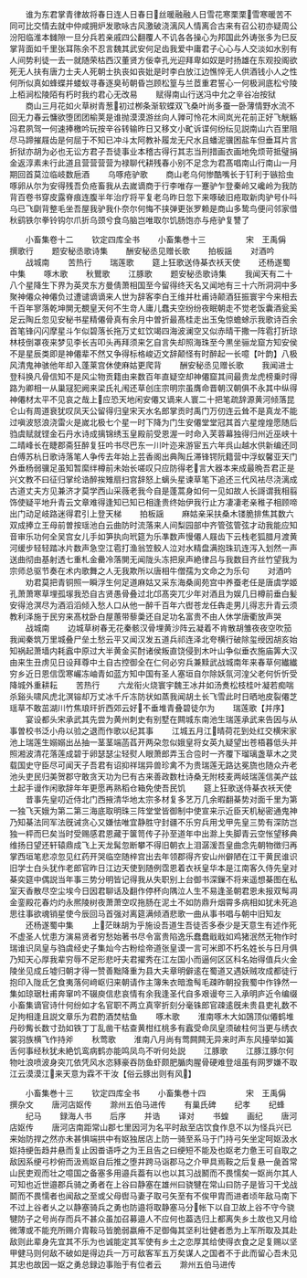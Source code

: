 <!-- { "loadSidebar": true } -->
　　谁为东君掌青律故将春日连人日春日丝暖融融人日雪花寒栗栗雪寒暖苦不同可比交情去就中仲咸拥炉发歌咏古风激破浇漓风人情离合古来有召公初亦疑周公汾阳临淮本雠隙一旦分兵若亲戚四公翻覆人不讥各各操心为邦国此外诪张多为巳反掌背面如千里张耳陈余不忍言魏其武安何足齿我爱中庸君子心心与人交淡如水别有人间势利徒一去一就随荣枯西汉董贤方佞幸孔光迎拜卑如奴是时扬雄在东观投阁欲死无人扶有唐力士夫人死朝士执丧如丧妣是时李白放江边憔悴无人供酒钱小人之性何所似真如蜂蝶并蝼蚁寻春逐臭茍朝昏岂顾松篁与兰茝重君誓心一何极涧底松兮陵上栢涧松陵陌有朽时我约君心无改易
　　赋得南山行送冯中允之辛谷冶按狱
　　商山三月花如火草树青葱初过栁条渐软蝶双飞桑叶尚多蚕一卧薄情野水流不回无力春云慵欲堕团团榆荚是谁抛漠漠游丝向人亸可怜花木间岚光花前正好飞觥觞冯君夙驾一何速捧檄吟玩按辛谷转输昨日又移文小甿诉谍何纷纭见説南山六百里阻尽马蹄摧屐齿是何屈于不知已冲斗太阿教补履龙无尺水且蟠泥骥困盐车但垂耳片言折狱亦胡为必也无讼方君子吾徒事业本稽古得行其志当刑措画衣画地免烦苛抵璧捐金返淳素未行此道且营营营营为禄聊代耕残春小别不足念为君髙唱南山行南山一月期回首莫泣临岐数巵酒
　　乌啄疮驴歌
　　商山老乌何惨酷嘴长于钉利于镞拾虫啄卵从尔为安得残吾负疮畜我从去嵗谪商于行李唯存一蹇驴乍登秦岭又巉岭为我防背百卷书穿皮露脊痕连腹半年治疗将平复老乌昨日忽下来啄破旧疮取新肉驴号仆呌乌已飞劘背整毛坐吾屋我驴我仆奈尔何悔不挟弹更张罗赖是商山多鸷鸟便问邻家借秋鹞铁尔拳铃钩尔爪折乌颈兮食乌脑岂唯取尔饥肠饱亦与疮驴复讐了













　　小畜集卷十二
　　钦定四库全书
　　小畜集巻十三　　　　　宋　王禹偁　撰歌行
　　题安秘丞歌诗集
　　酬安秘丞见赠长歌
　　拍板謡
　　对酒吟
　　战城南
　　苦热行
　　瑞莲歌
　　筵上狂歌送侍棊衣袄天使
　　还杨遂蜀中集
　　啄木歌
　　秋鸎歌
　　江豚歌
　　题安秘丞歌诗集
　　我闻天有二十八个星降生下界为英灵东方曼倩萧相国至今留得终天名又闻地有三十六所洞洞中多聚神僊众神僊负过遭谴谪谪来人世为辞客李白王维并杜甫诗颠酒狂振寰宇今来相去千百年寥落乾坤閴无覩皇天何不生竒人庸儿蠢夫空纷纷夜眠朝走不觉老饭囊酒瓮奚足云陶丘忽见安秘书星精僊骨真有余月中曽折最髙桂走出玉兔惊蟾蜍示我歌诗百余首笔锋闪闪摩星斗乍似碧落长拖万丈虹饮竭四海波澜空又似赤晴干撒一阵雹打折琼林枝倒罩夜来梦见李长吉叩头再拜须来乞自言失却照海珠至今黒坐骊龙窟方知安侯不是星辰类即是神僊辈不然又争得标格峻迈文辞颠怪有时醉起一长噫【叶韵】八极风清鬼神骇他年却入蓬莱宫休使麻姑更爬背
　　酬安秘丞见赠长歌
　　我闻进士登科换凡骨信知不是风尘物贡籍由来数百年直疑空却神僊窟其间最贵龙虎榜乗时得路为卿相一从巢冦犯阙来梁氏礼闱还草创庄宗明宗虽膺命晋朝汉朝俱不永其中纵得神僊材太平不见哀之哉上应恐天地闲安僊又谪来人寰二十把笔疏辞源黄河倾落昆仑山有周道衰犹叹凤天公留得归皇宋天水名郎掌贡时禹门万仞连云耸不是真龙不能过嗔波怒浪浇雷火是嵗北极七个星一时下降为门生安僊堂堂冠其首六星煌煌愿随后驺虞赋就铿金石丹水诗成摛锦绣玉皇殿前受恩渥一时命入芙蓉幕独得归州近巫峡十二晴峰长在睫郡斋狂醉复狂吟书尽巴东一川叶迩来游宦五六年呉山越水供新编还同白傅苏杭日歌诗落笔人争传去年始上芸香阁出典陶丘滞锋锷阮籍营中浮蚁馨亚天门外垂杨弱骥足虽知暂縻绊樽前未始长嗟叹只应防得老言大器本来成最晩吾君正是兴文教不曰征归掌纶诰醉挨雉扇扫宫辞怒上螭头星谏草笔下追还三代风袪尽浇漓成古道丈夫方见兼济才莫学西山采薇老我今自是蓬蒿身如何一见如故人长謌谓我相翦饰使疑平地升青云文章难得逢知已知已相逢贵终始伊我行止方凄凄老亲稚子相顾啼出门动足岐路迷得君引上登天梯
　　拍板謡
　　麻姑亲采扶桑木镂脆排焦其数六双成捧立王母前曽按瑶池白云曲防时流落来人间梨园部中齐管弦管弦才动我能应知音审乐功何全吴宫女儿手如笋执向玳筵为乐凖数声慢僊人屐齿下云栈老狐腊月渡黄河缓步轻轻踏冰片数声急空江雹打渔翁笠鲛人泣对水精盘满抱珠玑连泻入划然一声送曲彻由基射透七重札金罍冷落閴无闻陇头冻把泉声絶律吕与我数目齐丝竹望我为宗师总驱节奏在术内歌舞之人无我欺所以唐相牛僧孺为文命之为乐句
　　对酒吟
　　劝君莫把青铜照一瞬浮生何足道麻姑又采东海桑阆苑宫中养蚕老任是唐虞学姬孔萧萧寒草埋孤塜我恐自古贤愚骨叠过北邙髙突兀少年对酒且为娱几日樽前垂白髪安得沧溟尽为酒滔滔倾入愁人口从他一醉千百年六辔苍龙任犇走男儿得志升青云须教利泽施于民穷来髙枕卧白屋蕙带藜羮还自足功名富贵不由人休学唐衢放声哭
　　战城南
　　边城草树春无花秦骸汉骨埋黄沙阵云凝着不肯散胡雏夜夜空吹笳我闻秦筑万里城叠尸垒土愁云平又闻汉发五道兵祁连泽北夸横行破除玺绶因胡亥始知祸起萧墙内耗蠧中原过大半黄金买酎诸侯叛直饶侵到木叶山争似垂衣施庙筭大汉由来生丑虏见日设拜尊中土自古控御全在仁何必穷兵兼黩武战城南年来春草何纎纎穷乡近日恩信霑寒巗冻岫青如蓝方知中国有圣人塞垣自尔除妖氛河湟父老何忻忻受降城外重耕耘
　　苦热行
　　六龙衔火烧寰宇魏王冰井如汤煑松枝桂叶凝若痴喘杀谿头啸风虎北溟镕却万丈冰千斤冻防状如蒸我闻胡土长飞雪此时日晒地皮裂僊芝瑶草不敢茁湖川竹焦琅玕折西郊云好不垂堆青叠碧徒尔为
　　瑞莲歌【并序】
　　宴设都头宋承武其先尝为黄州刺史有别墅在闗城东南池生瑞莲承武来告因与从事曽校书泛小舟以验之退而作歌以纪其事
　　江城五月江晴荷花到处红交横宋家池上瑞莲生嫋嫋出丛抽一茎茎端菡萏开两朶忽似娥皇将女英九疑望出苍梧暮低头并照湘波清花落莲成碧于卵瑟瑟尘轻熨人眼萧郎弄玉合卺时一齐覆下瑠璃盏草木之灵载国史守臣尽可闻天子吾君有诏抑祥瑞异兽珍禽不为贵瑞莲无路达冕旒也随众卉老池头吏民归美贺郡守敢贪天功为巳有古来善政数杜诗桑无附枝麦两岐瑞莲信美产兹土起手谩作闲歌辞年年更愿再熟稻仓箱免使吾民饥
　　筵上狂歌送侍棊衣袄天使
　　昔事先皇叨近侍北门西掖清华地太宗多材复多艺万几余暇翻棊势对面千里为第一独飞天娥为第二第三海底取明珠三阵堂堂皆御制中使宣来示近臣天机秘密通鬼神乃知棊法同军法旣诫贪心又嫌怯唯宜静胜守封疆不乐穷兵用戈甲先皇三势有深防岂独一枰而巳矣当时受赐感君恩藏于箧笥传子孙至道年中出滁上失脚青云空怅望移典维扬日望还轩辕鼎成飞上天龙髯忽断攀不得旧朝衣上泪潺湲吾皇曲念先朝物徴归再掌西垣笔悲凉忽见红药开哭临空随梓宫出去年领郡得齐安山州僻陋在江干黄民谁识旧学士白头犹作老郎官昨日江边天使到随例霑恩着衣袄皇华本是江南客久侍先皇对棊奕筵中偶説当年事三势分明皆记得我从失职别上台御书深鏁不将来遥想棊图在私室天香散尽空尘埃今日因君聊话及翻作停杯向隅泣人生不易逢圣朝君恩未报双髩凋金銮殿花春灼灼永熈陵树夜萧萧空叹拖肠在泥土不如防鼎升烟霄多病相如犹未死追思往事欲魂销星使今辰回马首强对离筵满倾酒悲歌一曲从事书唱与朝中旧知友
　　还杨遂蜀中集
　　上茫昧胡为乎施设吾道生吾徒否多泰少是天意生有述作死不虚圣人忧患方演易贤者穷愁始著书尽令富贵陷逸乐蠢蠢戢戢如鸡猪泯然无物作时瑞谁识凤皇与驺虞经史子集灿今古粉绘帝道张皇谟一言可米即不朽名姓长与日月俱乃知天心厚我辈穷辱不足形悲吁夫君擢秀在江左国小而逼何区区科名始得值兵火金陵坐见成丘墟归朝才得一赞善黜降重为县大夫章明僻逺在蜀道又遇妖贼攻成都徒行抱印入陇氐乞食夷落何﨑岖归来朝请作主簿朱衣暗澹髩毛疎昨朝投我蜀中作铮然一集如琼琚杜甫奔窜吟不辍庾信悲哀情有余我逢圣代自多艰谩夸三入承明庐近令编缀小畜集谪官诗什何纷如才名官职不两立真宰折刻分毫铢郎官疎逺旣未贵县吏礼数不足拘相逢且説文章乐为君酌酒焚枯鱼
　　啄木歌
　　淮南啄木大如鵶顶似僊鹤堆丹砂觜长数寸劲如铁丁丁乱凿干枯查黄柑红桃多有蠧受命凤皇须破柱何当更与绣衣裳羽族横飞作持斧
　　秋莺歌
　　淮南八月尚有莺闗闗无异来时声东风擡举如簧舌何事经秋犹未絶饥鸾病鹤亦能鸣凤鸟不听何处説
　　江豚歌
　　江豚江豚尔何物吐浪喷波身突兀依凭风水恣豩豪吞防鱼虾颇肥腯肉腥骨硬难登俎虽有网罗嫌不取江云漠漠江来天意为霖不干汝【俗云豚出则有风】













　　小畜集巻十三
　　钦定四库全书
　　小畜集巻十四　　　　　宋　王禹偁　撰杂文
　　唐河店妪传
　　滁州五伯马进传
　　有巢氏碑
　　纪孝
　　纪蜂
　　纪马
　　録海人书
　　后序
　　并诰
　　译对
　　书蝗
　　画纪
　　唐河店妪传
　　唐河店南距常山郡七里因河为名平时敌至店饮食作息不以为怪兵兴已来始防捍之然亦未甚惧端拱中有妪独居店上防一骑至系马于门持弓矢坐定呵妪汲水妪持绠缶趋井悬而复止因畨语呼之为王且告之曰绠短不能及也妪老力惫王可自取之敌因系绠弓杪俯而汲焉妪自后推之堕井跨马诣郡马之介甲具焉鞍之后复悬一彘首常山民吏观而壮之噫国之备塞多用邉兵葢有以也以其习战鬭而不畏懦矣一妪尚尔其人可知也近世邉郡兵骑之勇者在上谷曰静塞在雄州曰骁犍在常山曰防子是皆习干戈战鬬而不畏懦者也闻敌之至或父母辔马妻子取弓矢至有不俟甲胄而进者顷年敌马南下不过上谷者乆之以静塞骑兵之勇也防邉将取静塞马分帐下以自卫故上谷不守今骁犍防子之号尚存而兵不甚众虽加召募邉人不应何也葢选归上都离失乡土故也又月给微薄或不能充所赐介胄鞍马皆脆弱嬴瘠不足御侮其坚利壮健者悉为上军所取及其赴敌则此辈身先宜其不乐为也诚能定其军使有乡土之恋厚其给使得衣食之足复赐以坚甲健马则何敌不破如是得边兵一万可敌客军五万矣谋人之国者不于此而留心吾未见其忠也故因一妪之勇总録边事贻于有位者云
　　滁州五伯马进传
